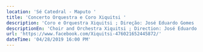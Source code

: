 ```yaml
---
location: 'Sé Catedral - Maputo '
title: 'Concerto Orquestra e Coro Xiquitsi '
description: 'Coro e Orquestra Xiquitsi ; Direção: José Eduardo Gomes '
descriptionEn: 'Choir and Orchestra Xiquitsi ; Direction: José Eduardo Gomes '
url: 'https://www.facebook.com/Xiquitsi-476021652445872/'
dateTime: '04/28/2019 16:00 PM'
---
```


